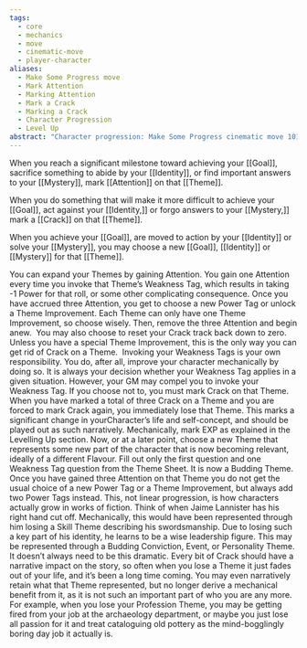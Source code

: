 ```yaml
---
tags:
  - core
  - mechanics
  - move
  - cinematic-move
  - player-character
aliases:
  - Make Some Progress move
  - Mark Attention
  - Marking Attention
  - Mark a Crack
  - Marking a Crack
  - Character Progression
  - Level Up
abstract: "Character progression: Make Some Progress cinematic move 101"
---
```

When you reach a significant milestone toward achieving your [[Goal]], sacrifice something to abide by your [[Identity]], or find important answers to your [[Mystery]], mark [[Attention]] on that [[Theme]].

When you do something that will make it more difficult to achieve your [[Goal]], act against your [[Identity,]] or forgo answers to your [[Mystery,]] mark a [[Crack]] on that [[Theme]].

When you achieve your [[Goal]], are moved to action by your [[Identity]] or solve your [[Mystery]], you may choose a new [[Goal]], [[Identity]] or [[Mystery]] for that [[Theme]].



You can expand your Themes by gaining Attention. You gain one Attention every time
you invoke that Theme’s Weakness Tag, which results in taking -1 Power for that roll, or some
other complicating consequence. Once you have accrued three Attention, you get to choose a
new Power Tag or unlock a Theme Improvement. Each Theme can only have one Theme
Improvement, so choose wisely. Then, remove the three Attention and begin anew.
​
You may also choose to reset your Crack track back down to zero. Unless you have a
special Theme Improvement, this is the only way you can get rid of Crack on a Theme.
​
Invoking your Weakness Tags is your own responsibility. You do, after all, improve
your character mechanically by doing so. It is always your decision whether your Weakness
Tag applies in a given situation. However, your GM may compel you to invoke your Weakness
Tag. If you choose not to, you must mark Crack on that Theme.
​
When you have marked a total of three Crack on a Theme and you are forced to mark
Crack again, you immediately lose that Theme. This marks a significant change in yourCharacter’s life and self-concept, and should be played out as such narratively. Mechanically,
mark EXP as explained in the Levelling Up section.
Now, or at a later point, choose a new Theme that represents some new part of the
character that is now becoming relevant, ideally of a different Flavour. Fill out only the first
question and one Weakness Tag question from the Theme Sheet. It is now a Budding Theme.
Once you have gained three Attention on that Theme you do not get the usual choice of a
new Power Tag or a Theme Improvement, but always add two Power Tags instead.
This, not linear progression, is how characters actually grow in works of fiction. Think
of when Jaime Lannister has his right hand cut off. Mechanically, this would have been
represented through him losing a Skill Theme describing his swordsmanship. Due to losing
such a key part of his identity, he learns to be a wise leadership figure. This may be
represented through a Budding Conviction, Event, or Personality Theme.
It doesn’t always need to be this dramatic. Every bit of Crack should have a narrative
impact on the story, so often when you lose a Theme it just fades out of your life, and it’s
been a long time coming. You may even narratively retain what that Theme represented, but
no longer derive a mechanical benefit from it, as it is not such an important part of who you
are any more. For example, when you lose your Profession Theme, you may be getting fired
from your job at the archaeology department, or maybe you just lose all passion for it and
treat cataloguing old pottery as the mind-bogglingly boring day job it actually is.